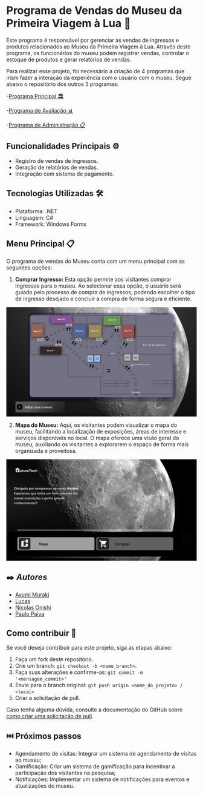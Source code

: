 # Programa de Vendas do Museu da Primeira Viagem à Lua 🛒

Este programa é responsável por gerenciar as vendas de ingressos e produtos relacionados ao Museu da Primeira Viagem à Lua. Através deste programa, os funcionários do museu podem registrar vendas, controlar o estoque de produtos e gerar relatórios de vendas.

Para realizar esse projeto, foi necessário a criação de 4 programas que iriam fazer a interação da experiência com o usuário com o museu. Segue abaixo o repositório dos outros 3 programas:

-[Programa Principal 🏛️](https://github.com/Paulopaiv/PIM-III-QUESTIONARIO)

-[Programa de Avaliação 📊 ](https://github.com/Paulopaiv/PIM-III-ADS-VISITANTE) 

-[Programa de Administração 📋 ](https://github.com/Paulopaiv/PIM-III-ADS-ADM) 

## Funcionalidades Principais ⚙️

- Registro de vendas de ingressos.
- Geração de relatórios de vendas.
- Integração com sistema de pagamento.

## Tecnologias Utilizadas 🛠

- Plataforma: .NET
- Linguagem: C#
- Framework: Windows Forms

## Menu Principal 📋

O programa de vendas do Museu conta com um menu principal com as seguintes opções:

1. **Comprar Ingresso:** Esta opção permite aos visitantes comprar ingressos para o museu. Ao selecionar essa opção, o usuário será guiado pelo processo de compra de ingressos, podendo escolher o tipo de ingresso desejado e concluir a compra de forma segura e eficiente.

<p align="center" style="display: flex; align-items: flex-start; justify-content: center;">
<img alt="mapa" title="Mapa" src="./assets/Mapa.svg" width="700px">
</p>

2. **Mapa do Museu:** Aqui, os visitantes podem visualizar o mapa do museu, facilitando a localização de exposições, áreas de interesse e serviços disponíveis no local. O mapa oferece uma visão geral do museu, auxiliando os visitantes a explorarem o espaço de forma mais organizada e proveitosa.

<p align="center" style="display: flex; align-items: flex-start; justify-content: center;">
  <img alt="menu" title="menu" src="./assets/Tela-Menu.svg" width="700px">
</p>



## ✒️ *Autores*

- [Ayumi Muraki](https://github.com/AyuMuraki)
- [Lucas](https://github.com/LucasCerione)
- [Nicolas Onishi](https://github.com/NicolasKonishi)
- [Paulo Paiva](https://github.com/Paulopaiv)

## Como contribuir 💪

Se você deseja contribuir para este projeto, siga as etapas abaixo:

1. Faça um fork deste repositório.
2. Crie um branch: `git checkout -b <nome_branch>`.
3. Faça suas alterações e confirme-as: `git commit -m '<mensagem_commit>'`
4. Envie para o branch original: `git push origin <nome_do_projeto> / <local>`
5. Criar a solicitação de pull.

Caso tenha alguma dúvida, consulte a documentação do GitHub sobre [como criar uma solicitação de pull](https://help.github.com/en/github/collaborating-with-issues-and-pull-requests/creating-a-pull-request).

## ⏭️ Próximos passos

- Agendamento de visitas: Integrar um sistema de agendamento de visitas ao museu;
- Gamificação: Criar um sistema de gamificação para incentivar a participação dos visitantes na pesquisa;
- Notificações: Implementar um sistema de notificações para eventos e atualizações do museu.

